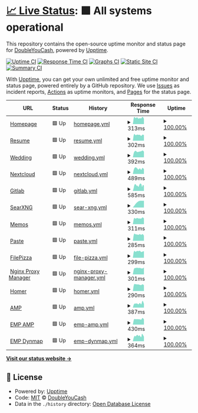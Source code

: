 # [📈 Live Status](https://status.wyattduber.com): <!--live status--> **🟩 All systems operational**

This repository contains the open-source uptime monitor and status page for [DoubleYouCash](https://status.wyattduber.com), powered by [Upptime](https://github.com/upptime/upptime).

[![Uptime CI](https://github.com/DoubleYouCash/statuspage/workflows/Uptime%20CI/badge.svg)](https://github.com/DoubleYouCash/statuspage/actions?query=workflow%3A%22Uptime+CI%22)
[![Response Time CI](https://github.com/DoubleYouCash/statuspage/workflows/Response%20Time%20CI/badge.svg)](https://github.com/DoubleYouCash/statuspage/actions?query=workflow%3A%22Response+Time+CI%22)
[![Graphs CI](https://github.com/DoubleYouCash/statuspage/workflows/Graphs%20CI/badge.svg)](https://github.com/DoubleYouCash/statuspage/actions?query=workflow%3A%22Graphs+CI%22)
[![Static Site CI](https://github.com/DoubleYouCash/statuspage/workflows/Static%20Site%20CI/badge.svg)](https://github.com/DoubleYouCash/statuspage/actions?query=workflow%3A%22Static+Site+CI%22)
[![Summary CI](https://github.com/DoubleYouCash/statuspage/workflows/Summary%20CI/badge.svg)](https://github.com/DoubleYouCash/statuspage/actions?query=workflow%3A%22Summary+CI%22)

With [Upptime](https://upptime.js.org), you can get your own unlimited and free uptime monitor and status page, powered entirely by a GitHub repository. We use [Issues](https://github.com/DoubleYouCash/statuspage/issues) as incident reports, [Actions](https://github.com/DoubleYouCash/statuspage/actions) as uptime monitors, and [Pages](https://status.wyattduber.com) for the status page.

<!--start: status pages-->
<!-- This summary is generated by Upptime (https://github.com/upptime/upptime) -->
<!-- Do not edit this manually, your changes will be overwritten -->
<!-- prettier-ignore -->
| URL | Status | History | Response Time | Uptime |
| --- | ------ | ------- | ------------- | ------ |
| <img alt="" src="https://icons.duckduckgo.com/ip3/www.wyattduber.com.ico" height="13"> [Homepage](https://www.wyattduber.com) | 🟩 Up | [homepage.yml](https://github.com/DoubleYouCash/statuspage/commits/HEAD/history/homepage.yml) | <details><summary><img alt="Response time graph" src="./graphs/homepage/response-time-week.png" height="20"> 313ms</summary><br><a href="https://status.wyattduber.com/history/homepage"><img alt="Response time 363" src="https://img.shields.io/endpoint?url=https%3A%2F%2Fraw.githubusercontent.com%2FDoubleYouCash%2Fstatuspage%2FHEAD%2Fapi%2Fhomepage%2Fresponse-time.json"></a><br><a href="https://status.wyattduber.com/history/homepage"><img alt="24-hour response time 259" src="https://img.shields.io/endpoint?url=https%3A%2F%2Fraw.githubusercontent.com%2FDoubleYouCash%2Fstatuspage%2FHEAD%2Fapi%2Fhomepage%2Fresponse-time-day.json"></a><br><a href="https://status.wyattduber.com/history/homepage"><img alt="7-day response time 313" src="https://img.shields.io/endpoint?url=https%3A%2F%2Fraw.githubusercontent.com%2FDoubleYouCash%2Fstatuspage%2FHEAD%2Fapi%2Fhomepage%2Fresponse-time-week.json"></a><br><a href="https://status.wyattduber.com/history/homepage"><img alt="30-day response time 351" src="https://img.shields.io/endpoint?url=https%3A%2F%2Fraw.githubusercontent.com%2FDoubleYouCash%2Fstatuspage%2FHEAD%2Fapi%2Fhomepage%2Fresponse-time-month.json"></a><br><a href="https://status.wyattduber.com/history/homepage"><img alt="1-year response time 363" src="https://img.shields.io/endpoint?url=https%3A%2F%2Fraw.githubusercontent.com%2FDoubleYouCash%2Fstatuspage%2FHEAD%2Fapi%2Fhomepage%2Fresponse-time-year.json"></a></details> | <details><summary><a href="https://status.wyattduber.com/history/homepage">100.00%</a></summary><a href="https://status.wyattduber.com/history/homepage"><img alt="All-time uptime 99.45%" src="https://img.shields.io/endpoint?url=https%3A%2F%2Fraw.githubusercontent.com%2FDoubleYouCash%2Fstatuspage%2FHEAD%2Fapi%2Fhomepage%2Fuptime.json"></a><br><a href="https://status.wyattduber.com/history/homepage"><img alt="24-hour uptime 100.00%" src="https://img.shields.io/endpoint?url=https%3A%2F%2Fraw.githubusercontent.com%2FDoubleYouCash%2Fstatuspage%2FHEAD%2Fapi%2Fhomepage%2Fuptime-day.json"></a><br><a href="https://status.wyattduber.com/history/homepage"><img alt="7-day uptime 100.00%" src="https://img.shields.io/endpoint?url=https%3A%2F%2Fraw.githubusercontent.com%2FDoubleYouCash%2Fstatuspage%2FHEAD%2Fapi%2Fhomepage%2Fuptime-week.json"></a><br><a href="https://status.wyattduber.com/history/homepage"><img alt="30-day uptime 99.32%" src="https://img.shields.io/endpoint?url=https%3A%2F%2Fraw.githubusercontent.com%2FDoubleYouCash%2Fstatuspage%2FHEAD%2Fapi%2Fhomepage%2Fuptime-month.json"></a><br><a href="https://status.wyattduber.com/history/homepage"><img alt="1-year uptime 99.45%" src="https://img.shields.io/endpoint?url=https%3A%2F%2Fraw.githubusercontent.com%2FDoubleYouCash%2Fstatuspage%2FHEAD%2Fapi%2Fhomepage%2Fuptime-year.json"></a></details>
| <img alt="" src="https://icons.duckduckgo.com/ip3/resume.wyattduber.com.ico" height="13"> [Resume](https://resume.wyattduber.com) | 🟩 Up | [resume.yml](https://github.com/DoubleYouCash/statuspage/commits/HEAD/history/resume.yml) | <details><summary><img alt="Response time graph" src="./graphs/resume/response-time-week.png" height="20"> 302ms</summary><br><a href="https://status.wyattduber.com/history/resume"><img alt="Response time 366" src="https://img.shields.io/endpoint?url=https%3A%2F%2Fraw.githubusercontent.com%2FDoubleYouCash%2Fstatuspage%2FHEAD%2Fapi%2Fresume%2Fresponse-time.json"></a><br><a href="https://status.wyattduber.com/history/resume"><img alt="24-hour response time 298" src="https://img.shields.io/endpoint?url=https%3A%2F%2Fraw.githubusercontent.com%2FDoubleYouCash%2Fstatuspage%2FHEAD%2Fapi%2Fresume%2Fresponse-time-day.json"></a><br><a href="https://status.wyattduber.com/history/resume"><img alt="7-day response time 302" src="https://img.shields.io/endpoint?url=https%3A%2F%2Fraw.githubusercontent.com%2FDoubleYouCash%2Fstatuspage%2FHEAD%2Fapi%2Fresume%2Fresponse-time-week.json"></a><br><a href="https://status.wyattduber.com/history/resume"><img alt="30-day response time 353" src="https://img.shields.io/endpoint?url=https%3A%2F%2Fraw.githubusercontent.com%2FDoubleYouCash%2Fstatuspage%2FHEAD%2Fapi%2Fresume%2Fresponse-time-month.json"></a><br><a href="https://status.wyattduber.com/history/resume"><img alt="1-year response time 366" src="https://img.shields.io/endpoint?url=https%3A%2F%2Fraw.githubusercontent.com%2FDoubleYouCash%2Fstatuspage%2FHEAD%2Fapi%2Fresume%2Fresponse-time-year.json"></a></details> | <details><summary><a href="https://status.wyattduber.com/history/resume">100.00%</a></summary><a href="https://status.wyattduber.com/history/resume"><img alt="All-time uptime 99.48%" src="https://img.shields.io/endpoint?url=https%3A%2F%2Fraw.githubusercontent.com%2FDoubleYouCash%2Fstatuspage%2FHEAD%2Fapi%2Fresume%2Fuptime.json"></a><br><a href="https://status.wyattduber.com/history/resume"><img alt="24-hour uptime 100.00%" src="https://img.shields.io/endpoint?url=https%3A%2F%2Fraw.githubusercontent.com%2FDoubleYouCash%2Fstatuspage%2FHEAD%2Fapi%2Fresume%2Fuptime-day.json"></a><br><a href="https://status.wyattduber.com/history/resume"><img alt="7-day uptime 100.00%" src="https://img.shields.io/endpoint?url=https%3A%2F%2Fraw.githubusercontent.com%2FDoubleYouCash%2Fstatuspage%2FHEAD%2Fapi%2Fresume%2Fuptime-week.json"></a><br><a href="https://status.wyattduber.com/history/resume"><img alt="30-day uptime 99.36%" src="https://img.shields.io/endpoint?url=https%3A%2F%2Fraw.githubusercontent.com%2FDoubleYouCash%2Fstatuspage%2FHEAD%2Fapi%2Fresume%2Fuptime-month.json"></a><br><a href="https://status.wyattduber.com/history/resume"><img alt="1-year uptime 99.48%" src="https://img.shields.io/endpoint?url=https%3A%2F%2Fraw.githubusercontent.com%2FDoubleYouCash%2Fstatuspage%2FHEAD%2Fapi%2Fresume%2Fuptime-year.json"></a></details>
| <img alt="" src="https://icons.duckduckgo.com/ip3/wedding.wyattduber.com.ico" height="13"> [Wedding](https://wedding.wyattduber.com) | 🟩 Up | [wedding.yml](https://github.com/DoubleYouCash/statuspage/commits/HEAD/history/wedding.yml) | <details><summary><img alt="Response time graph" src="./graphs/wedding/response-time-week.png" height="20"> 392ms</summary><br><a href="https://status.wyattduber.com/history/wedding"><img alt="Response time 426" src="https://img.shields.io/endpoint?url=https%3A%2F%2Fraw.githubusercontent.com%2FDoubleYouCash%2Fstatuspage%2FHEAD%2Fapi%2Fwedding%2Fresponse-time.json"></a><br><a href="https://status.wyattduber.com/history/wedding"><img alt="24-hour response time 362" src="https://img.shields.io/endpoint?url=https%3A%2F%2Fraw.githubusercontent.com%2FDoubleYouCash%2Fstatuspage%2FHEAD%2Fapi%2Fwedding%2Fresponse-time-day.json"></a><br><a href="https://status.wyattduber.com/history/wedding"><img alt="7-day response time 392" src="https://img.shields.io/endpoint?url=https%3A%2F%2Fraw.githubusercontent.com%2FDoubleYouCash%2Fstatuspage%2FHEAD%2Fapi%2Fwedding%2Fresponse-time-week.json"></a><br><a href="https://status.wyattduber.com/history/wedding"><img alt="30-day response time 414" src="https://img.shields.io/endpoint?url=https%3A%2F%2Fraw.githubusercontent.com%2FDoubleYouCash%2Fstatuspage%2FHEAD%2Fapi%2Fwedding%2Fresponse-time-month.json"></a><br><a href="https://status.wyattduber.com/history/wedding"><img alt="1-year response time 426" src="https://img.shields.io/endpoint?url=https%3A%2F%2Fraw.githubusercontent.com%2FDoubleYouCash%2Fstatuspage%2FHEAD%2Fapi%2Fwedding%2Fresponse-time-year.json"></a></details> | <details><summary><a href="https://status.wyattduber.com/history/wedding">100.00%</a></summary><a href="https://status.wyattduber.com/history/wedding"><img alt="All-time uptime 99.46%" src="https://img.shields.io/endpoint?url=https%3A%2F%2Fraw.githubusercontent.com%2FDoubleYouCash%2Fstatuspage%2FHEAD%2Fapi%2Fwedding%2Fuptime.json"></a><br><a href="https://status.wyattduber.com/history/wedding"><img alt="24-hour uptime 100.00%" src="https://img.shields.io/endpoint?url=https%3A%2F%2Fraw.githubusercontent.com%2FDoubleYouCash%2Fstatuspage%2FHEAD%2Fapi%2Fwedding%2Fuptime-day.json"></a><br><a href="https://status.wyattduber.com/history/wedding"><img alt="7-day uptime 100.00%" src="https://img.shields.io/endpoint?url=https%3A%2F%2Fraw.githubusercontent.com%2FDoubleYouCash%2Fstatuspage%2FHEAD%2Fapi%2Fwedding%2Fuptime-week.json"></a><br><a href="https://status.wyattduber.com/history/wedding"><img alt="30-day uptime 99.34%" src="https://img.shields.io/endpoint?url=https%3A%2F%2Fraw.githubusercontent.com%2FDoubleYouCash%2Fstatuspage%2FHEAD%2Fapi%2Fwedding%2Fuptime-month.json"></a><br><a href="https://status.wyattduber.com/history/wedding"><img alt="1-year uptime 99.46%" src="https://img.shields.io/endpoint?url=https%3A%2F%2Fraw.githubusercontent.com%2FDoubleYouCash%2Fstatuspage%2FHEAD%2Fapi%2Fwedding%2Fuptime-year.json"></a></details>
| <img alt="" src="https://icons.duckduckgo.com/ip3/cloud.wyattduber.com.ico" height="13"> [Nextcloud](https://cloud.wyattduber.com) | 🟩 Up | [nextcloud.yml](https://github.com/DoubleYouCash/statuspage/commits/HEAD/history/nextcloud.yml) | <details><summary><img alt="Response time graph" src="./graphs/nextcloud/response-time-week.png" height="20"> 489ms</summary><br><a href="https://status.wyattduber.com/history/nextcloud"><img alt="Response time 869" src="https://img.shields.io/endpoint?url=https%3A%2F%2Fraw.githubusercontent.com%2FDoubleYouCash%2Fstatuspage%2FHEAD%2Fapi%2Fnextcloud%2Fresponse-time.json"></a><br><a href="https://status.wyattduber.com/history/nextcloud"><img alt="24-hour response time 463" src="https://img.shields.io/endpoint?url=https%3A%2F%2Fraw.githubusercontent.com%2FDoubleYouCash%2Fstatuspage%2FHEAD%2Fapi%2Fnextcloud%2Fresponse-time-day.json"></a><br><a href="https://status.wyattduber.com/history/nextcloud"><img alt="7-day response time 489" src="https://img.shields.io/endpoint?url=https%3A%2F%2Fraw.githubusercontent.com%2FDoubleYouCash%2Fstatuspage%2FHEAD%2Fapi%2Fnextcloud%2Fresponse-time-week.json"></a><br><a href="https://status.wyattduber.com/history/nextcloud"><img alt="30-day response time 528" src="https://img.shields.io/endpoint?url=https%3A%2F%2Fraw.githubusercontent.com%2FDoubleYouCash%2Fstatuspage%2FHEAD%2Fapi%2Fnextcloud%2Fresponse-time-month.json"></a><br><a href="https://status.wyattduber.com/history/nextcloud"><img alt="1-year response time 869" src="https://img.shields.io/endpoint?url=https%3A%2F%2Fraw.githubusercontent.com%2FDoubleYouCash%2Fstatuspage%2FHEAD%2Fapi%2Fnextcloud%2Fresponse-time-year.json"></a></details> | <details><summary><a href="https://status.wyattduber.com/history/nextcloud">100.00%</a></summary><a href="https://status.wyattduber.com/history/nextcloud"><img alt="All-time uptime 99.50%" src="https://img.shields.io/endpoint?url=https%3A%2F%2Fraw.githubusercontent.com%2FDoubleYouCash%2Fstatuspage%2FHEAD%2Fapi%2Fnextcloud%2Fuptime.json"></a><br><a href="https://status.wyattduber.com/history/nextcloud"><img alt="24-hour uptime 100.00%" src="https://img.shields.io/endpoint?url=https%3A%2F%2Fraw.githubusercontent.com%2FDoubleYouCash%2Fstatuspage%2FHEAD%2Fapi%2Fnextcloud%2Fuptime-day.json"></a><br><a href="https://status.wyattduber.com/history/nextcloud"><img alt="7-day uptime 100.00%" src="https://img.shields.io/endpoint?url=https%3A%2F%2Fraw.githubusercontent.com%2FDoubleYouCash%2Fstatuspage%2FHEAD%2Fapi%2Fnextcloud%2Fuptime-week.json"></a><br><a href="https://status.wyattduber.com/history/nextcloud"><img alt="30-day uptime 99.40%" src="https://img.shields.io/endpoint?url=https%3A%2F%2Fraw.githubusercontent.com%2FDoubleYouCash%2Fstatuspage%2FHEAD%2Fapi%2Fnextcloud%2Fuptime-month.json"></a><br><a href="https://status.wyattduber.com/history/nextcloud"><img alt="1-year uptime 99.50%" src="https://img.shields.io/endpoint?url=https%3A%2F%2Fraw.githubusercontent.com%2FDoubleYouCash%2Fstatuspage%2FHEAD%2Fapi%2Fnextcloud%2Fuptime-year.json"></a></details>
| <img alt="" src="https://icons.duckduckgo.com/ip3/git.wyattduber.com.ico" height="13"> [Gitlab](https://git.wyattduber.com) | 🟩 Up | [gitlab.yml](https://github.com/DoubleYouCash/statuspage/commits/HEAD/history/gitlab.yml) | <details><summary><img alt="Response time graph" src="./graphs/gitlab/response-time-week.png" height="20"> 585ms</summary><br><a href="https://status.wyattduber.com/history/gitlab"><img alt="Response time 620" src="https://img.shields.io/endpoint?url=https%3A%2F%2Fraw.githubusercontent.com%2FDoubleYouCash%2Fstatuspage%2FHEAD%2Fapi%2Fgitlab%2Fresponse-time.json"></a><br><a href="https://status.wyattduber.com/history/gitlab"><img alt="24-hour response time 514" src="https://img.shields.io/endpoint?url=https%3A%2F%2Fraw.githubusercontent.com%2FDoubleYouCash%2Fstatuspage%2FHEAD%2Fapi%2Fgitlab%2Fresponse-time-day.json"></a><br><a href="https://status.wyattduber.com/history/gitlab"><img alt="7-day response time 585" src="https://img.shields.io/endpoint?url=https%3A%2F%2Fraw.githubusercontent.com%2FDoubleYouCash%2Fstatuspage%2FHEAD%2Fapi%2Fgitlab%2Fresponse-time-week.json"></a><br><a href="https://status.wyattduber.com/history/gitlab"><img alt="30-day response time 622" src="https://img.shields.io/endpoint?url=https%3A%2F%2Fraw.githubusercontent.com%2FDoubleYouCash%2Fstatuspage%2FHEAD%2Fapi%2Fgitlab%2Fresponse-time-month.json"></a><br><a href="https://status.wyattduber.com/history/gitlab"><img alt="1-year response time 620" src="https://img.shields.io/endpoint?url=https%3A%2F%2Fraw.githubusercontent.com%2FDoubleYouCash%2Fstatuspage%2FHEAD%2Fapi%2Fgitlab%2Fresponse-time-year.json"></a></details> | <details><summary><a href="https://status.wyattduber.com/history/gitlab">100.00%</a></summary><a href="https://status.wyattduber.com/history/gitlab"><img alt="All-time uptime 99.48%" src="https://img.shields.io/endpoint?url=https%3A%2F%2Fraw.githubusercontent.com%2FDoubleYouCash%2Fstatuspage%2FHEAD%2Fapi%2Fgitlab%2Fuptime.json"></a><br><a href="https://status.wyattduber.com/history/gitlab"><img alt="24-hour uptime 100.00%" src="https://img.shields.io/endpoint?url=https%3A%2F%2Fraw.githubusercontent.com%2FDoubleYouCash%2Fstatuspage%2FHEAD%2Fapi%2Fgitlab%2Fuptime-day.json"></a><br><a href="https://status.wyattduber.com/history/gitlab"><img alt="7-day uptime 100.00%" src="https://img.shields.io/endpoint?url=https%3A%2F%2Fraw.githubusercontent.com%2FDoubleYouCash%2Fstatuspage%2FHEAD%2Fapi%2Fgitlab%2Fuptime-week.json"></a><br><a href="https://status.wyattduber.com/history/gitlab"><img alt="30-day uptime 99.36%" src="https://img.shields.io/endpoint?url=https%3A%2F%2Fraw.githubusercontent.com%2FDoubleYouCash%2Fstatuspage%2FHEAD%2Fapi%2Fgitlab%2Fuptime-month.json"></a><br><a href="https://status.wyattduber.com/history/gitlab"><img alt="1-year uptime 99.48%" src="https://img.shields.io/endpoint?url=https%3A%2F%2Fraw.githubusercontent.com%2FDoubleYouCash%2Fstatuspage%2FHEAD%2Fapi%2Fgitlab%2Fuptime-year.json"></a></details>
| <img alt="" src="https://icons.duckduckgo.com/ip3/search.wyattduber.com.ico" height="13"> [SearXNG](https://search.wyattduber.com) | 🟩 Up | [sear-xng.yml](https://github.com/DoubleYouCash/statuspage/commits/HEAD/history/sear-xng.yml) | <details><summary><img alt="Response time graph" src="./graphs/sear-xng/response-time-week.png" height="20"> 330ms</summary><br><a href="https://status.wyattduber.com/history/sear-xng"><img alt="Response time 330" src="https://img.shields.io/endpoint?url=https%3A%2F%2Fraw.githubusercontent.com%2FDoubleYouCash%2Fstatuspage%2FHEAD%2Fapi%2Fsear-xng%2Fresponse-time.json"></a><br><a href="https://status.wyattduber.com/history/sear-xng"><img alt="24-hour response time 383" src="https://img.shields.io/endpoint?url=https%3A%2F%2Fraw.githubusercontent.com%2FDoubleYouCash%2Fstatuspage%2FHEAD%2Fapi%2Fsear-xng%2Fresponse-time-day.json"></a><br><a href="https://status.wyattduber.com/history/sear-xng"><img alt="7-day response time 330" src="https://img.shields.io/endpoint?url=https%3A%2F%2Fraw.githubusercontent.com%2FDoubleYouCash%2Fstatuspage%2FHEAD%2Fapi%2Fsear-xng%2Fresponse-time-week.json"></a><br><a href="https://status.wyattduber.com/history/sear-xng"><img alt="30-day response time 330" src="https://img.shields.io/endpoint?url=https%3A%2F%2Fraw.githubusercontent.com%2FDoubleYouCash%2Fstatuspage%2FHEAD%2Fapi%2Fsear-xng%2Fresponse-time-month.json"></a><br><a href="https://status.wyattduber.com/history/sear-xng"><img alt="1-year response time 330" src="https://img.shields.io/endpoint?url=https%3A%2F%2Fraw.githubusercontent.com%2FDoubleYouCash%2Fstatuspage%2FHEAD%2Fapi%2Fsear-xng%2Fresponse-time-year.json"></a></details> | <details><summary><a href="https://status.wyattduber.com/history/sear-xng">100.00%</a></summary><a href="https://status.wyattduber.com/history/sear-xng"><img alt="All-time uptime 100.00%" src="https://img.shields.io/endpoint?url=https%3A%2F%2Fraw.githubusercontent.com%2FDoubleYouCash%2Fstatuspage%2FHEAD%2Fapi%2Fsear-xng%2Fuptime.json"></a><br><a href="https://status.wyattduber.com/history/sear-xng"><img alt="24-hour uptime 100.00%" src="https://img.shields.io/endpoint?url=https%3A%2F%2Fraw.githubusercontent.com%2FDoubleYouCash%2Fstatuspage%2FHEAD%2Fapi%2Fsear-xng%2Fuptime-day.json"></a><br><a href="https://status.wyattduber.com/history/sear-xng"><img alt="7-day uptime 100.00%" src="https://img.shields.io/endpoint?url=https%3A%2F%2Fraw.githubusercontent.com%2FDoubleYouCash%2Fstatuspage%2FHEAD%2Fapi%2Fsear-xng%2Fuptime-week.json"></a><br><a href="https://status.wyattduber.com/history/sear-xng"><img alt="30-day uptime 100.00%" src="https://img.shields.io/endpoint?url=https%3A%2F%2Fraw.githubusercontent.com%2FDoubleYouCash%2Fstatuspage%2FHEAD%2Fapi%2Fsear-xng%2Fuptime-month.json"></a><br><a href="https://status.wyattduber.com/history/sear-xng"><img alt="1-year uptime 100.00%" src="https://img.shields.io/endpoint?url=https%3A%2F%2Fraw.githubusercontent.com%2FDoubleYouCash%2Fstatuspage%2FHEAD%2Fapi%2Fsear-xng%2Fuptime-year.json"></a></details>
| <img alt="" src="https://icons.duckduckgo.com/ip3/memos.wyattduber.com.ico" height="13"> [Memos](https://memos.wyattduber.com) | 🟩 Up | [memos.yml](https://github.com/DoubleYouCash/statuspage/commits/HEAD/history/memos.yml) | <details><summary><img alt="Response time graph" src="./graphs/memos/response-time-week.png" height="20"> 311ms</summary><br><a href="https://status.wyattduber.com/history/memos"><img alt="Response time 361" src="https://img.shields.io/endpoint?url=https%3A%2F%2Fraw.githubusercontent.com%2FDoubleYouCash%2Fstatuspage%2FHEAD%2Fapi%2Fmemos%2Fresponse-time.json"></a><br><a href="https://status.wyattduber.com/history/memos"><img alt="24-hour response time 293" src="https://img.shields.io/endpoint?url=https%3A%2F%2Fraw.githubusercontent.com%2FDoubleYouCash%2Fstatuspage%2FHEAD%2Fapi%2Fmemos%2Fresponse-time-day.json"></a><br><a href="https://status.wyattduber.com/history/memos"><img alt="7-day response time 311" src="https://img.shields.io/endpoint?url=https%3A%2F%2Fraw.githubusercontent.com%2FDoubleYouCash%2Fstatuspage%2FHEAD%2Fapi%2Fmemos%2Fresponse-time-week.json"></a><br><a href="https://status.wyattduber.com/history/memos"><img alt="30-day response time 358" src="https://img.shields.io/endpoint?url=https%3A%2F%2Fraw.githubusercontent.com%2FDoubleYouCash%2Fstatuspage%2FHEAD%2Fapi%2Fmemos%2Fresponse-time-month.json"></a><br><a href="https://status.wyattduber.com/history/memos"><img alt="1-year response time 361" src="https://img.shields.io/endpoint?url=https%3A%2F%2Fraw.githubusercontent.com%2FDoubleYouCash%2Fstatuspage%2FHEAD%2Fapi%2Fmemos%2Fresponse-time-year.json"></a></details> | <details><summary><a href="https://status.wyattduber.com/history/memos">100.00%</a></summary><a href="https://status.wyattduber.com/history/memos"><img alt="All-time uptime 96.39%" src="https://img.shields.io/endpoint?url=https%3A%2F%2Fraw.githubusercontent.com%2FDoubleYouCash%2Fstatuspage%2FHEAD%2Fapi%2Fmemos%2Fuptime.json"></a><br><a href="https://status.wyattduber.com/history/memos"><img alt="24-hour uptime 100.00%" src="https://img.shields.io/endpoint?url=https%3A%2F%2Fraw.githubusercontent.com%2FDoubleYouCash%2Fstatuspage%2FHEAD%2Fapi%2Fmemos%2Fuptime-day.json"></a><br><a href="https://status.wyattduber.com/history/memos"><img alt="7-day uptime 100.00%" src="https://img.shields.io/endpoint?url=https%3A%2F%2Fraw.githubusercontent.com%2FDoubleYouCash%2Fstatuspage%2FHEAD%2Fapi%2Fmemos%2Fuptime-week.json"></a><br><a href="https://status.wyattduber.com/history/memos"><img alt="30-day uptime 95.60%" src="https://img.shields.io/endpoint?url=https%3A%2F%2Fraw.githubusercontent.com%2FDoubleYouCash%2Fstatuspage%2FHEAD%2Fapi%2Fmemos%2Fuptime-month.json"></a><br><a href="https://status.wyattduber.com/history/memos"><img alt="1-year uptime 96.39%" src="https://img.shields.io/endpoint?url=https%3A%2F%2Fraw.githubusercontent.com%2FDoubleYouCash%2Fstatuspage%2FHEAD%2Fapi%2Fmemos%2Fuptime-year.json"></a></details>
| <img alt="" src="https://icons.duckduckgo.com/ip3/paste.wyattduber.com.ico" height="13"> [Paste](https://paste.wyattduber.com) | 🟩 Up | [paste.yml](https://github.com/DoubleYouCash/statuspage/commits/HEAD/history/paste.yml) | <details><summary><img alt="Response time graph" src="./graphs/paste/response-time-week.png" height="20"> 285ms</summary><br><a href="https://status.wyattduber.com/history/paste"><img alt="Response time 341" src="https://img.shields.io/endpoint?url=https%3A%2F%2Fraw.githubusercontent.com%2FDoubleYouCash%2Fstatuspage%2FHEAD%2Fapi%2Fpaste%2Fresponse-time.json"></a><br><a href="https://status.wyattduber.com/history/paste"><img alt="24-hour response time 267" src="https://img.shields.io/endpoint?url=https%3A%2F%2Fraw.githubusercontent.com%2FDoubleYouCash%2Fstatuspage%2FHEAD%2Fapi%2Fpaste%2Fresponse-time-day.json"></a><br><a href="https://status.wyattduber.com/history/paste"><img alt="7-day response time 285" src="https://img.shields.io/endpoint?url=https%3A%2F%2Fraw.githubusercontent.com%2FDoubleYouCash%2Fstatuspage%2FHEAD%2Fapi%2Fpaste%2Fresponse-time-week.json"></a><br><a href="https://status.wyattduber.com/history/paste"><img alt="30-day response time 350" src="https://img.shields.io/endpoint?url=https%3A%2F%2Fraw.githubusercontent.com%2FDoubleYouCash%2Fstatuspage%2FHEAD%2Fapi%2Fpaste%2Fresponse-time-month.json"></a><br><a href="https://status.wyattduber.com/history/paste"><img alt="1-year response time 341" src="https://img.shields.io/endpoint?url=https%3A%2F%2Fraw.githubusercontent.com%2FDoubleYouCash%2Fstatuspage%2FHEAD%2Fapi%2Fpaste%2Fresponse-time-year.json"></a></details> | <details><summary><a href="https://status.wyattduber.com/history/paste">100.00%</a></summary><a href="https://status.wyattduber.com/history/paste"><img alt="All-time uptime 99.51%" src="https://img.shields.io/endpoint?url=https%3A%2F%2Fraw.githubusercontent.com%2FDoubleYouCash%2Fstatuspage%2FHEAD%2Fapi%2Fpaste%2Fuptime.json"></a><br><a href="https://status.wyattduber.com/history/paste"><img alt="24-hour uptime 100.00%" src="https://img.shields.io/endpoint?url=https%3A%2F%2Fraw.githubusercontent.com%2FDoubleYouCash%2Fstatuspage%2FHEAD%2Fapi%2Fpaste%2Fuptime-day.json"></a><br><a href="https://status.wyattduber.com/history/paste"><img alt="7-day uptime 100.00%" src="https://img.shields.io/endpoint?url=https%3A%2F%2Fraw.githubusercontent.com%2FDoubleYouCash%2Fstatuspage%2FHEAD%2Fapi%2Fpaste%2Fuptime-week.json"></a><br><a href="https://status.wyattduber.com/history/paste"><img alt="30-day uptime 99.41%" src="https://img.shields.io/endpoint?url=https%3A%2F%2Fraw.githubusercontent.com%2FDoubleYouCash%2Fstatuspage%2FHEAD%2Fapi%2Fpaste%2Fuptime-month.json"></a><br><a href="https://status.wyattduber.com/history/paste"><img alt="1-year uptime 99.51%" src="https://img.shields.io/endpoint?url=https%3A%2F%2Fraw.githubusercontent.com%2FDoubleYouCash%2Fstatuspage%2FHEAD%2Fapi%2Fpaste%2Fuptime-year.json"></a></details>
| <img alt="" src="https://icons.duckduckgo.com/ip3/pizza.wyattduber.com.ico" height="13"> [FilePizza](https://pizza.wyattduber.com) | 🟩 Up | [file-pizza.yml](https://github.com/DoubleYouCash/statuspage/commits/HEAD/history/file-pizza.yml) | <details><summary><img alt="Response time graph" src="./graphs/file-pizza/response-time-week.png" height="20"> 299ms</summary><br><a href="https://status.wyattduber.com/history/file-pizza"><img alt="Response time 382" src="https://img.shields.io/endpoint?url=https%3A%2F%2Fraw.githubusercontent.com%2FDoubleYouCash%2Fstatuspage%2FHEAD%2Fapi%2Ffile-pizza%2Fresponse-time.json"></a><br><a href="https://status.wyattduber.com/history/file-pizza"><img alt="24-hour response time 287" src="https://img.shields.io/endpoint?url=https%3A%2F%2Fraw.githubusercontent.com%2FDoubleYouCash%2Fstatuspage%2FHEAD%2Fapi%2Ffile-pizza%2Fresponse-time-day.json"></a><br><a href="https://status.wyattduber.com/history/file-pizza"><img alt="7-day response time 299" src="https://img.shields.io/endpoint?url=https%3A%2F%2Fraw.githubusercontent.com%2FDoubleYouCash%2Fstatuspage%2FHEAD%2Fapi%2Ffile-pizza%2Fresponse-time-week.json"></a><br><a href="https://status.wyattduber.com/history/file-pizza"><img alt="30-day response time 382" src="https://img.shields.io/endpoint?url=https%3A%2F%2Fraw.githubusercontent.com%2FDoubleYouCash%2Fstatuspage%2FHEAD%2Fapi%2Ffile-pizza%2Fresponse-time-month.json"></a><br><a href="https://status.wyattduber.com/history/file-pizza"><img alt="1-year response time 382" src="https://img.shields.io/endpoint?url=https%3A%2F%2Fraw.githubusercontent.com%2FDoubleYouCash%2Fstatuspage%2FHEAD%2Fapi%2Ffile-pizza%2Fresponse-time-year.json"></a></details> | <details><summary><a href="https://status.wyattduber.com/history/file-pizza">100.00%</a></summary><a href="https://status.wyattduber.com/history/file-pizza"><img alt="All-time uptime 99.62%" src="https://img.shields.io/endpoint?url=https%3A%2F%2Fraw.githubusercontent.com%2FDoubleYouCash%2Fstatuspage%2FHEAD%2Fapi%2Ffile-pizza%2Fuptime.json"></a><br><a href="https://status.wyattduber.com/history/file-pizza"><img alt="24-hour uptime 100.00%" src="https://img.shields.io/endpoint?url=https%3A%2F%2Fraw.githubusercontent.com%2FDoubleYouCash%2Fstatuspage%2FHEAD%2Fapi%2Ffile-pizza%2Fuptime-day.json"></a><br><a href="https://status.wyattduber.com/history/file-pizza"><img alt="7-day uptime 100.00%" src="https://img.shields.io/endpoint?url=https%3A%2F%2Fraw.githubusercontent.com%2FDoubleYouCash%2Fstatuspage%2FHEAD%2Fapi%2Ffile-pizza%2Fuptime-week.json"></a><br><a href="https://status.wyattduber.com/history/file-pizza"><img alt="30-day uptime 99.62%" src="https://img.shields.io/endpoint?url=https%3A%2F%2Fraw.githubusercontent.com%2FDoubleYouCash%2Fstatuspage%2FHEAD%2Fapi%2Ffile-pizza%2Fuptime-month.json"></a><br><a href="https://status.wyattduber.com/history/file-pizza"><img alt="1-year uptime 99.62%" src="https://img.shields.io/endpoint?url=https%3A%2F%2Fraw.githubusercontent.com%2FDoubleYouCash%2Fstatuspage%2FHEAD%2Fapi%2Ffile-pizza%2Fuptime-year.json"></a></details>
| <img alt="" src="https://icons.duckduckgo.com/ip3/nginx.wyattduber.com.ico" height="13"> [Nginx Proxy Manager](https://nginx.wyattduber.com) | 🟩 Up | [nginx-proxy-manager.yml](https://github.com/DoubleYouCash/statuspage/commits/HEAD/history/nginx-proxy-manager.yml) | <details><summary><img alt="Response time graph" src="./graphs/nginx-proxy-manager/response-time-week.png" height="20"> 301ms</summary><br><a href="https://status.wyattduber.com/history/nginx-proxy-manager"><img alt="Response time 341" src="https://img.shields.io/endpoint?url=https%3A%2F%2Fraw.githubusercontent.com%2FDoubleYouCash%2Fstatuspage%2FHEAD%2Fapi%2Fnginx-proxy-manager%2Fresponse-time.json"></a><br><a href="https://status.wyattduber.com/history/nginx-proxy-manager"><img alt="24-hour response time 325" src="https://img.shields.io/endpoint?url=https%3A%2F%2Fraw.githubusercontent.com%2FDoubleYouCash%2Fstatuspage%2FHEAD%2Fapi%2Fnginx-proxy-manager%2Fresponse-time-day.json"></a><br><a href="https://status.wyattduber.com/history/nginx-proxy-manager"><img alt="7-day response time 301" src="https://img.shields.io/endpoint?url=https%3A%2F%2Fraw.githubusercontent.com%2FDoubleYouCash%2Fstatuspage%2FHEAD%2Fapi%2Fnginx-proxy-manager%2Fresponse-time-week.json"></a><br><a href="https://status.wyattduber.com/history/nginx-proxy-manager"><img alt="30-day response time 341" src="https://img.shields.io/endpoint?url=https%3A%2F%2Fraw.githubusercontent.com%2FDoubleYouCash%2Fstatuspage%2FHEAD%2Fapi%2Fnginx-proxy-manager%2Fresponse-time-month.json"></a><br><a href="https://status.wyattduber.com/history/nginx-proxy-manager"><img alt="1-year response time 341" src="https://img.shields.io/endpoint?url=https%3A%2F%2Fraw.githubusercontent.com%2FDoubleYouCash%2Fstatuspage%2FHEAD%2Fapi%2Fnginx-proxy-manager%2Fresponse-time-year.json"></a></details> | <details><summary><a href="https://status.wyattduber.com/history/nginx-proxy-manager">100.00%</a></summary><a href="https://status.wyattduber.com/history/nginx-proxy-manager"><img alt="All-time uptime 100.00%" src="https://img.shields.io/endpoint?url=https%3A%2F%2Fraw.githubusercontent.com%2FDoubleYouCash%2Fstatuspage%2FHEAD%2Fapi%2Fnginx-proxy-manager%2Fuptime.json"></a><br><a href="https://status.wyattduber.com/history/nginx-proxy-manager"><img alt="24-hour uptime 100.00%" src="https://img.shields.io/endpoint?url=https%3A%2F%2Fraw.githubusercontent.com%2FDoubleYouCash%2Fstatuspage%2FHEAD%2Fapi%2Fnginx-proxy-manager%2Fuptime-day.json"></a><br><a href="https://status.wyattduber.com/history/nginx-proxy-manager"><img alt="7-day uptime 100.00%" src="https://img.shields.io/endpoint?url=https%3A%2F%2Fraw.githubusercontent.com%2FDoubleYouCash%2Fstatuspage%2FHEAD%2Fapi%2Fnginx-proxy-manager%2Fuptime-week.json"></a><br><a href="https://status.wyattduber.com/history/nginx-proxy-manager"><img alt="30-day uptime 100.00%" src="https://img.shields.io/endpoint?url=https%3A%2F%2Fraw.githubusercontent.com%2FDoubleYouCash%2Fstatuspage%2FHEAD%2Fapi%2Fnginx-proxy-manager%2Fuptime-month.json"></a><br><a href="https://status.wyattduber.com/history/nginx-proxy-manager"><img alt="1-year uptime 100.00%" src="https://img.shields.io/endpoint?url=https%3A%2F%2Fraw.githubusercontent.com%2FDoubleYouCash%2Fstatuspage%2FHEAD%2Fapi%2Fnginx-proxy-manager%2Fuptime-year.json"></a></details>
| <img alt="" src="https://icons.duckduckgo.com/ip3/home.wyattduber.com.ico" height="13"> [Homer](https://home.wyattduber.com) | 🟩 Up | [homer.yml](https://github.com/DoubleYouCash/statuspage/commits/HEAD/history/homer.yml) | <details><summary><img alt="Response time graph" src="./graphs/homer/response-time-week.png" height="20"> 290ms</summary><br><a href="https://status.wyattduber.com/history/homer"><img alt="Response time 300" src="https://img.shields.io/endpoint?url=https%3A%2F%2Fraw.githubusercontent.com%2FDoubleYouCash%2Fstatuspage%2FHEAD%2Fapi%2Fhomer%2Fresponse-time.json"></a><br><a href="https://status.wyattduber.com/history/homer"><img alt="24-hour response time 251" src="https://img.shields.io/endpoint?url=https%3A%2F%2Fraw.githubusercontent.com%2FDoubleYouCash%2Fstatuspage%2FHEAD%2Fapi%2Fhomer%2Fresponse-time-day.json"></a><br><a href="https://status.wyattduber.com/history/homer"><img alt="7-day response time 290" src="https://img.shields.io/endpoint?url=https%3A%2F%2Fraw.githubusercontent.com%2FDoubleYouCash%2Fstatuspage%2FHEAD%2Fapi%2Fhomer%2Fresponse-time-week.json"></a><br><a href="https://status.wyattduber.com/history/homer"><img alt="30-day response time 300" src="https://img.shields.io/endpoint?url=https%3A%2F%2Fraw.githubusercontent.com%2FDoubleYouCash%2Fstatuspage%2FHEAD%2Fapi%2Fhomer%2Fresponse-time-month.json"></a><br><a href="https://status.wyattduber.com/history/homer"><img alt="1-year response time 300" src="https://img.shields.io/endpoint?url=https%3A%2F%2Fraw.githubusercontent.com%2FDoubleYouCash%2Fstatuspage%2FHEAD%2Fapi%2Fhomer%2Fresponse-time-year.json"></a></details> | <details><summary><a href="https://status.wyattduber.com/history/homer">100.00%</a></summary><a href="https://status.wyattduber.com/history/homer"><img alt="All-time uptime 100.00%" src="https://img.shields.io/endpoint?url=https%3A%2F%2Fraw.githubusercontent.com%2FDoubleYouCash%2Fstatuspage%2FHEAD%2Fapi%2Fhomer%2Fuptime.json"></a><br><a href="https://status.wyattduber.com/history/homer"><img alt="24-hour uptime 100.00%" src="https://img.shields.io/endpoint?url=https%3A%2F%2Fraw.githubusercontent.com%2FDoubleYouCash%2Fstatuspage%2FHEAD%2Fapi%2Fhomer%2Fuptime-day.json"></a><br><a href="https://status.wyattduber.com/history/homer"><img alt="7-day uptime 100.00%" src="https://img.shields.io/endpoint?url=https%3A%2F%2Fraw.githubusercontent.com%2FDoubleYouCash%2Fstatuspage%2FHEAD%2Fapi%2Fhomer%2Fuptime-week.json"></a><br><a href="https://status.wyattduber.com/history/homer"><img alt="30-day uptime 100.00%" src="https://img.shields.io/endpoint?url=https%3A%2F%2Fraw.githubusercontent.com%2FDoubleYouCash%2Fstatuspage%2FHEAD%2Fapi%2Fhomer%2Fuptime-month.json"></a><br><a href="https://status.wyattduber.com/history/homer"><img alt="1-year uptime 100.00%" src="https://img.shields.io/endpoint?url=https%3A%2F%2Fraw.githubusercontent.com%2FDoubleYouCash%2Fstatuspage%2FHEAD%2Fapi%2Fhomer%2Fuptime-year.json"></a></details>
| <img alt="" src="https://icons.duckduckgo.com/ip3/server.wyattduber.com.ico" height="13"> [AMP](https://server.wyattduber.com) | 🟩 Up | [amp.yml](https://github.com/DoubleYouCash/statuspage/commits/HEAD/history/amp.yml) | <details><summary><img alt="Response time graph" src="./graphs/amp/response-time-week.png" height="20"> 387ms</summary><br><a href="https://status.wyattduber.com/history/amp"><img alt="Response time 394" src="https://img.shields.io/endpoint?url=https%3A%2F%2Fraw.githubusercontent.com%2FDoubleYouCash%2Fstatuspage%2FHEAD%2Fapi%2Famp%2Fresponse-time.json"></a><br><a href="https://status.wyattduber.com/history/amp"><img alt="24-hour response time 347" src="https://img.shields.io/endpoint?url=https%3A%2F%2Fraw.githubusercontent.com%2FDoubleYouCash%2Fstatuspage%2FHEAD%2Fapi%2Famp%2Fresponse-time-day.json"></a><br><a href="https://status.wyattduber.com/history/amp"><img alt="7-day response time 387" src="https://img.shields.io/endpoint?url=https%3A%2F%2Fraw.githubusercontent.com%2FDoubleYouCash%2Fstatuspage%2FHEAD%2Fapi%2Famp%2Fresponse-time-week.json"></a><br><a href="https://status.wyattduber.com/history/amp"><img alt="30-day response time 394" src="https://img.shields.io/endpoint?url=https%3A%2F%2Fraw.githubusercontent.com%2FDoubleYouCash%2Fstatuspage%2FHEAD%2Fapi%2Famp%2Fresponse-time-month.json"></a><br><a href="https://status.wyattduber.com/history/amp"><img alt="1-year response time 394" src="https://img.shields.io/endpoint?url=https%3A%2F%2Fraw.githubusercontent.com%2FDoubleYouCash%2Fstatuspage%2FHEAD%2Fapi%2Famp%2Fresponse-time-year.json"></a></details> | <details><summary><a href="https://status.wyattduber.com/history/amp">100.00%</a></summary><a href="https://status.wyattduber.com/history/amp"><img alt="All-time uptime 100.00%" src="https://img.shields.io/endpoint?url=https%3A%2F%2Fraw.githubusercontent.com%2FDoubleYouCash%2Fstatuspage%2FHEAD%2Fapi%2Famp%2Fuptime.json"></a><br><a href="https://status.wyattduber.com/history/amp"><img alt="24-hour uptime 100.00%" src="https://img.shields.io/endpoint?url=https%3A%2F%2Fraw.githubusercontent.com%2FDoubleYouCash%2Fstatuspage%2FHEAD%2Fapi%2Famp%2Fuptime-day.json"></a><br><a href="https://status.wyattduber.com/history/amp"><img alt="7-day uptime 100.00%" src="https://img.shields.io/endpoint?url=https%3A%2F%2Fraw.githubusercontent.com%2FDoubleYouCash%2Fstatuspage%2FHEAD%2Fapi%2Famp%2Fuptime-week.json"></a><br><a href="https://status.wyattduber.com/history/amp"><img alt="30-day uptime 100.00%" src="https://img.shields.io/endpoint?url=https%3A%2F%2Fraw.githubusercontent.com%2FDoubleYouCash%2Fstatuspage%2FHEAD%2Fapi%2Famp%2Fuptime-month.json"></a><br><a href="https://status.wyattduber.com/history/amp"><img alt="1-year uptime 100.00%" src="https://img.shields.io/endpoint?url=https%3A%2F%2Fraw.githubusercontent.com%2FDoubleYouCash%2Fstatuspage%2FHEAD%2Fapi%2Famp%2Fuptime-year.json"></a></details>
| <img alt="" src="https://icons.duckduckgo.com/ip3/server.endofthemapparty.com.ico" height="13"> [EMP AMP](https://server.endofthemapparty.com) | 🟩 Up | [emp-amp.yml](https://github.com/DoubleYouCash/statuspage/commits/HEAD/history/emp-amp.yml) | <details><summary><img alt="Response time graph" src="./graphs/emp-amp/response-time-week.png" height="20"> 430ms</summary><br><a href="https://status.wyattduber.com/history/emp-amp"><img alt="Response time 653" src="https://img.shields.io/endpoint?url=https%3A%2F%2Fraw.githubusercontent.com%2FDoubleYouCash%2Fstatuspage%2FHEAD%2Fapi%2Femp-amp%2Fresponse-time.json"></a><br><a href="https://status.wyattduber.com/history/emp-amp"><img alt="24-hour response time 390" src="https://img.shields.io/endpoint?url=https%3A%2F%2Fraw.githubusercontent.com%2FDoubleYouCash%2Fstatuspage%2FHEAD%2Fapi%2Femp-amp%2Fresponse-time-day.json"></a><br><a href="https://status.wyattduber.com/history/emp-amp"><img alt="7-day response time 430" src="https://img.shields.io/endpoint?url=https%3A%2F%2Fraw.githubusercontent.com%2FDoubleYouCash%2Fstatuspage%2FHEAD%2Fapi%2Femp-amp%2Fresponse-time-week.json"></a><br><a href="https://status.wyattduber.com/history/emp-amp"><img alt="30-day response time 653" src="https://img.shields.io/endpoint?url=https%3A%2F%2Fraw.githubusercontent.com%2FDoubleYouCash%2Fstatuspage%2FHEAD%2Fapi%2Femp-amp%2Fresponse-time-month.json"></a><br><a href="https://status.wyattduber.com/history/emp-amp"><img alt="1-year response time 653" src="https://img.shields.io/endpoint?url=https%3A%2F%2Fraw.githubusercontent.com%2FDoubleYouCash%2Fstatuspage%2FHEAD%2Fapi%2Femp-amp%2Fresponse-time-year.json"></a></details> | <details><summary><a href="https://status.wyattduber.com/history/emp-amp">100.00%</a></summary><a href="https://status.wyattduber.com/history/emp-amp"><img alt="All-time uptime 94.73%" src="https://img.shields.io/endpoint?url=https%3A%2F%2Fraw.githubusercontent.com%2FDoubleYouCash%2Fstatuspage%2FHEAD%2Fapi%2Femp-amp%2Fuptime.json"></a><br><a href="https://status.wyattduber.com/history/emp-amp"><img alt="24-hour uptime 100.00%" src="https://img.shields.io/endpoint?url=https%3A%2F%2Fraw.githubusercontent.com%2FDoubleYouCash%2Fstatuspage%2FHEAD%2Fapi%2Femp-amp%2Fuptime-day.json"></a><br><a href="https://status.wyattduber.com/history/emp-amp"><img alt="7-day uptime 100.00%" src="https://img.shields.io/endpoint?url=https%3A%2F%2Fraw.githubusercontent.com%2FDoubleYouCash%2Fstatuspage%2FHEAD%2Fapi%2Femp-amp%2Fuptime-week.json"></a><br><a href="https://status.wyattduber.com/history/emp-amp"><img alt="30-day uptime 94.73%" src="https://img.shields.io/endpoint?url=https%3A%2F%2Fraw.githubusercontent.com%2FDoubleYouCash%2Fstatuspage%2FHEAD%2Fapi%2Femp-amp%2Fuptime-month.json"></a><br><a href="https://status.wyattduber.com/history/emp-amp"><img alt="1-year uptime 94.73%" src="https://img.shields.io/endpoint?url=https%3A%2F%2Fraw.githubusercontent.com%2FDoubleYouCash%2Fstatuspage%2FHEAD%2Fapi%2Femp-amp%2Fuptime-year.json"></a></details>
| <img alt="" src="https://icons.duckduckgo.com/ip3/dynmap.endofthemapparty.com.ico" height="13"> [EMP Dynmap](https://dynmap.endofthemapparty.com) | 🟩 Up | [emp-dynmap.yml](https://github.com/DoubleYouCash/statuspage/commits/HEAD/history/emp-dynmap.yml) | <details><summary><img alt="Response time graph" src="./graphs/emp-dynmap/response-time-week.png" height="20"> 364ms</summary><br><a href="https://status.wyattduber.com/history/emp-dynmap"><img alt="Response time 517" src="https://img.shields.io/endpoint?url=https%3A%2F%2Fraw.githubusercontent.com%2FDoubleYouCash%2Fstatuspage%2FHEAD%2Fapi%2Femp-dynmap%2Fresponse-time.json"></a><br><a href="https://status.wyattduber.com/history/emp-dynmap"><img alt="24-hour response time 300" src="https://img.shields.io/endpoint?url=https%3A%2F%2Fraw.githubusercontent.com%2FDoubleYouCash%2Fstatuspage%2FHEAD%2Fapi%2Femp-dynmap%2Fresponse-time-day.json"></a><br><a href="https://status.wyattduber.com/history/emp-dynmap"><img alt="7-day response time 364" src="https://img.shields.io/endpoint?url=https%3A%2F%2Fraw.githubusercontent.com%2FDoubleYouCash%2Fstatuspage%2FHEAD%2Fapi%2Femp-dynmap%2Fresponse-time-week.json"></a><br><a href="https://status.wyattduber.com/history/emp-dynmap"><img alt="30-day response time 517" src="https://img.shields.io/endpoint?url=https%3A%2F%2Fraw.githubusercontent.com%2FDoubleYouCash%2Fstatuspage%2FHEAD%2Fapi%2Femp-dynmap%2Fresponse-time-month.json"></a><br><a href="https://status.wyattduber.com/history/emp-dynmap"><img alt="1-year response time 517" src="https://img.shields.io/endpoint?url=https%3A%2F%2Fraw.githubusercontent.com%2FDoubleYouCash%2Fstatuspage%2FHEAD%2Fapi%2Femp-dynmap%2Fresponse-time-year.json"></a></details> | <details><summary><a href="https://status.wyattduber.com/history/emp-dynmap">100.00%</a></summary><a href="https://status.wyattduber.com/history/emp-dynmap"><img alt="All-time uptime 99.52%" src="https://img.shields.io/endpoint?url=https%3A%2F%2Fraw.githubusercontent.com%2FDoubleYouCash%2Fstatuspage%2FHEAD%2Fapi%2Femp-dynmap%2Fuptime.json"></a><br><a href="https://status.wyattduber.com/history/emp-dynmap"><img alt="24-hour uptime 100.00%" src="https://img.shields.io/endpoint?url=https%3A%2F%2Fraw.githubusercontent.com%2FDoubleYouCash%2Fstatuspage%2FHEAD%2Fapi%2Femp-dynmap%2Fuptime-day.json"></a><br><a href="https://status.wyattduber.com/history/emp-dynmap"><img alt="7-day uptime 100.00%" src="https://img.shields.io/endpoint?url=https%3A%2F%2Fraw.githubusercontent.com%2FDoubleYouCash%2Fstatuspage%2FHEAD%2Fapi%2Femp-dynmap%2Fuptime-week.json"></a><br><a href="https://status.wyattduber.com/history/emp-dynmap"><img alt="30-day uptime 99.52%" src="https://img.shields.io/endpoint?url=https%3A%2F%2Fraw.githubusercontent.com%2FDoubleYouCash%2Fstatuspage%2FHEAD%2Fapi%2Femp-dynmap%2Fuptime-month.json"></a><br><a href="https://status.wyattduber.com/history/emp-dynmap"><img alt="1-year uptime 99.52%" src="https://img.shields.io/endpoint?url=https%3A%2F%2Fraw.githubusercontent.com%2FDoubleYouCash%2Fstatuspage%2FHEAD%2Fapi%2Femp-dynmap%2Fuptime-year.json"></a></details>

<!--end: status pages-->

[**Visit our status website →**](https://status.wyattduber.com)

## 📄 License

- Powered by: [Upptime](https://github.com/upptime/upptime)
- Code: [MIT](./LICENSE) © [DoubleYouCash](https://status.wyattduber.com)
- Data in the `./history` directory: [Open Database License](https://opendatacommons.org/licenses/odbl/1-0/)
